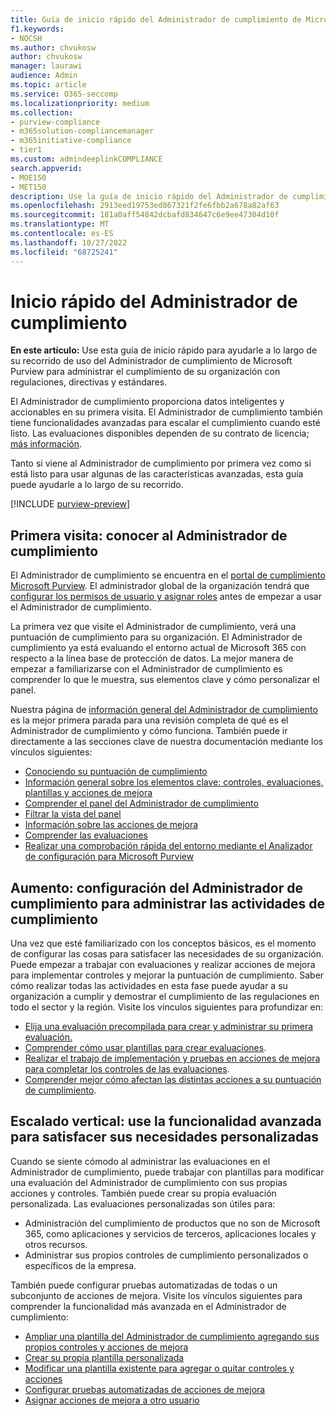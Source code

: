 ```yaml
---
title: Guía de inicio rápido del Administrador de cumplimiento de Microsoft Purview
f1.keywords:
- NOCSH
ms.author: chvukosw
author: chvukosw
manager: laurawi
audience: Admin
ms.topic: article
ms.service: O365-seccomp
ms.localizationpriority: medium
ms.collection:
- purview-compliance
- m365solution-compliancemanager
- m365initiative-compliance
- tier1
ms.custom: admindeeplinkCOMPLIANCE
search.appverid:
- MOE150
- MET150
description: Use la guía de inicio rápido del Administrador de cumplimiento para ayudarle a lo largo de su recorrido de comprensión, configuración y uso del Administrador de cumplimiento.
ms.openlocfilehash: 2913eed19753ed867321f2fe6fbb2a678a82af63
ms.sourcegitcommit: 181a0aff54842dcbafd834647c6e9ee47304d10f
ms.translationtype: MT
ms.contentlocale: es-ES
ms.lasthandoff: 10/27/2022
ms.locfileid: "68725241"
---
```

# <a name="compliance-manager-quickstart"></a>Inicio rápido del Administrador de cumplimiento

**En este artículo:** Use esta guía de inicio rápido para ayudarle a lo largo de su recorrido de uso del Administrador de cumplimiento de Microsoft Purview para administrar el cumplimiento de su organización con regulaciones, directivas y estándares.

El Administrador de cumplimiento proporciona datos inteligentes y accionables en su primera visita. El Administrador de cumplimiento también tiene funcionalidades avanzadas para escalar el cumplimiento cuando esté listo. Las evaluaciones disponibles dependen de su contrato de licencia; [más información](/office365/servicedescriptions/microsoft-365-service-descriptions/microsoft-365-tenantlevel-services-licensing-guidance/microsoft-365-security-compliance-licensing-guidance).

Tanto si viene al Administrador de cumplimiento por primera vez como si está listo para usar algunas de las características avanzadas, esta guía puede ayudarle a lo largo de su recorrido.

[!INCLUDE [purview-preview](../includes/purview-preview.md)]

## <a name="first-visit-get-to-know-compliance-manager"></a>Primera visita: conocer al Administrador de cumplimiento

El Administrador de cumplimiento se encuentra en el <a href="https://go.microsoft.com/fwlink/p/?linkid=2077149" target="_blank">portal de cumplimiento Microsoft Purview</a>. El administrador global de la organización tendrá que [configurar los permisos de usuario y asignar roles](compliance-manager-setup.md#set-user-permissions-and-assign-roles) antes de empezar a usar el Administrador de cumplimiento.

La primera vez que visite el Administrador de cumplimiento, verá una puntuación de cumplimiento para su organización. El Administrador de cumplimiento ya está evaluando el entorno actual de Microsoft 365 con respecto a la línea base de protección de datos. La mejor manera de empezar a familiarizarse con el Administrador de cumplimiento es comprender lo que le muestra, sus elementos clave y cómo personalizar el panel.

Nuestra página de [información general del Administrador de cumplimiento](compliance-manager.md) es la mejor primera parada para una revisión completa de qué es el Administrador de cumplimiento y cómo funciona. También puede ir directamente a las secciones clave de nuestra documentación mediante los vínculos siguientes:

- [Conociendo su puntuación de cumplimiento](compliance-manager.md#understanding-your-compliance-score)
- [Información general sobre los elementos clave: controles, evaluaciones, plantillas y acciones de mejora](compliance-manager.md#key-elements-controls-assessments-templates-improvement-actions)
- [Comprender el panel del Administrador de cumplimiento](compliance-manager-setup.md#understand-the-compliance-manager-dashboard)
- [Filtrar la vista del panel](compliance-manager-setup.md#filtering-your-dashboard-view)
- [Información sobre las acciones de mejora](compliance-manager-setup.md#improvement-actions-page)
- [Comprender las evaluaciones](compliance-manager.md#assessments)
- [Realizar una comprobación rápida del entorno mediante el Analizador de configuración para Microsoft Purview](compliance-manager-mcca.md)

## <a name="ramping-up-configure-compliance-manager-to-manage-your-compliance-activities"></a>Aumento: configuración del Administrador de cumplimiento para administrar las actividades de cumplimiento

Una vez que esté familiarizado con los conceptos básicos, es el momento de configurar las cosas para satisfacer las necesidades de su organización. Puede empezar a trabajar con evaluaciones y realizar acciones de mejora para implementar controles y mejorar la puntuación de cumplimiento. Saber cómo realizar todas las actividades en esta fase puede ayudar a su organización a cumplir y demostrar el cumplimiento de las regulaciones en todo el sector y la región. Visite los vínculos siguientes para profundizar en:

- [Elija una evaluación precompilada para crear y administrar su primera evaluación.](compliance-manager-assessments.md)
- [Comprender cómo usar plantillas para crear evaluaciones](compliance-manager-templates.md).
- [Realizar el trabajo de implementación y pruebas en acciones de mejora para completar los controles de las evaluaciones](compliance-manager-improvement-actions.md).
- [Comprender mejor cómo afectan las distintas acciones a su puntuación de cumplimiento](compliance-score-calculation.md).

## <a name="scaling-up-use-advanced-functionality-to-meet-your-custom-needs"></a>Escalado vertical: use la funcionalidad avanzada para satisfacer sus necesidades personalizadas

Cuando se siente cómodo al administrar las evaluaciones en el Administrador de cumplimiento, puede trabajar con plantillas para modificar una evaluación del Administrador de cumplimiento con sus propias acciones y controles. También puede crear su propia evaluación personalizada. Las evaluaciones personalizadas son útiles para:

- Administración del cumplimiento de productos que no son de Microsoft 365, como aplicaciones y servicios de terceros, aplicaciones locales y otros recursos.
- Administrar sus propios controles de cumplimiento personalizados o específicos de la empresa.

También puede configurar pruebas automatizadas de todas o un subconjunto de acciones de mejora. Visite los vínculos siguientes para comprender la funcionalidad más avanzada en el Administrador de cumplimiento:

- [Ampliar una plantilla del Administrador de cumplimiento agregando sus propios controles y acciones de mejora](compliance-manager-templates-extend.md)
- [Crear su propia plantilla personalizada](compliance-manager-templates-create.md)
- [Modificar una plantilla existente para agregar o quitar controles y acciones](compliance-manager-templates-modify.md)
- [Configurar pruebas automatizadas de acciones de mejora](compliance-manager-setup.md#set-up-automated-testing)
- [Asignar acciones de mejora a otro usuario](compliance-manager-setup.md#reassign-improvement-actions-to-another-user)
